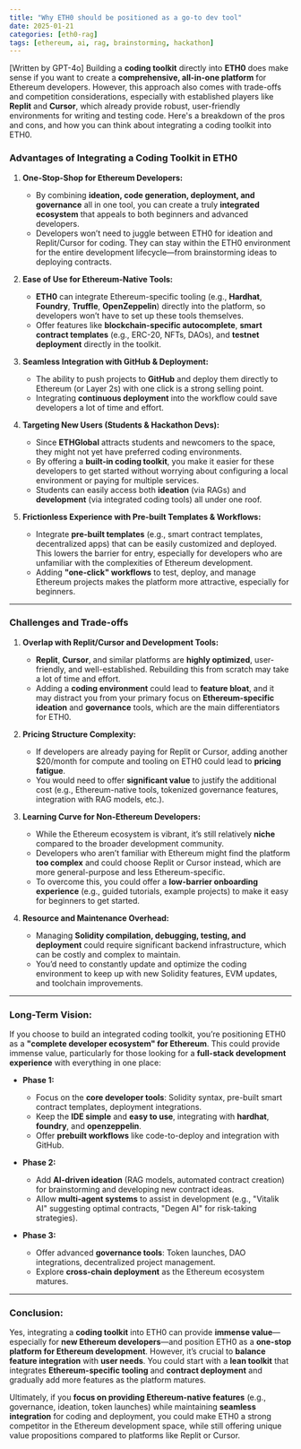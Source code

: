 ```yaml
---
title: "Why ETH0 should be positioned as a go-to dev tool"
date: 2025-01-21
categories: [eth0-rag]
tags: [ethereum, ai, rag, brainstorming, hackathon]
---
```


[Written by GPT-4o]
Building a **coding toolkit** directly into **ETH0** does make sense if you want to create a **comprehensive, all-in-one platform** for Ethereum developers. However, this approach also comes with trade-offs and competition considerations, especially with established players like **Replit** and **Cursor**, which already provide robust, user-friendly environments for writing and testing code. Here's a breakdown of the pros and cons, and how you can think about integrating a coding toolkit into ETH0.

### **Advantages of Integrating a Coding Toolkit in ETH0**

1. **One-Stop-Shop for Ethereum Developers:**
   - By combining **ideation, code generation, deployment, and governance** all in one tool, you can create a truly **integrated ecosystem** that appeals to both beginners and advanced developers.
   - Developers won’t need to juggle between ETH0 for ideation and Replit/Cursor for coding. They can stay within the ETH0 environment for the entire development lifecycle—from brainstorming ideas to deploying contracts.

2. **Ease of Use for Ethereum-Native Tools:**
   - **ETH0** can integrate Ethereum-specific tooling (e.g., **Hardhat**, **Foundry**, **Truffle**, **OpenZeppelin**) directly into the platform, so developers won’t have to set up these tools themselves.
   - Offer features like **blockchain-specific autocomplete**, **smart contract templates** (e.g., ERC-20, NFTs, DAOs), and **testnet deployment** directly in the toolkit.

3. **Seamless Integration with GitHub & Deployment:**
   - The ability to push projects to **GitHub** and deploy them directly to Ethereum (or Layer 2s) with one click is a strong selling point.
   - Integrating **continuous deployment** into the workflow could save developers a lot of time and effort.

4. **Targeting New Users (Students & Hackathon Devs):**
   - Since **ETHGlobal** attracts students and newcomers to the space, they might not yet have preferred coding environments.
   - By offering a **built-in coding toolkit**, you make it easier for these developers to get started without worrying about configuring a local environment or paying for multiple services.
   - Students can easily access both **ideation** (via RAGs) and **development** (via integrated coding tools) all under one roof.

5. **Frictionless Experience with Pre-built Templates & Workflows:**
   - Integrate **pre-built templates** (e.g., smart contract templates, decentralized apps) that can be easily customized and deployed. This lowers the barrier for entry, especially for developers who are unfamiliar with the complexities of Ethereum development.
   - Adding **"one-click" workflows** to test, deploy, and manage Ethereum projects makes the platform more attractive, especially for beginners.

---

### **Challenges and Trade-offs**

1. **Overlap with Replit/Cursor and Development Tools:**
   - **Replit**, **Cursor**, and similar platforms are **highly optimized**, user-friendly, and well-established. Rebuilding this from scratch may take a lot of time and effort.
   - Adding a **coding environment** could lead to **feature bloat**, and it may distract you from your primary focus on **Ethereum-specific ideation** and **governance** tools, which are the main differentiators for ETH0.

2. **Pricing Structure Complexity:**
   - If developers are already paying for Replit or Cursor, adding another $20/month for compute and tooling on ETH0 could lead to **pricing fatigue**.
   - You would need to offer **significant value** to justify the additional cost (e.g., Ethereum-native tools, tokenized governance features, integration with RAG models, etc.).

3. **Learning Curve for Non-Ethereum Developers:**
   - While the Ethereum ecosystem is vibrant, it’s still relatively **niche** compared to the broader development community.
   - Developers who aren’t familiar with Ethereum might find the platform **too complex** and could choose Replit or Cursor instead, which are more general-purpose and less Ethereum-specific.
   - To overcome this, you could offer a **low-barrier onboarding experience** (e.g., guided tutorials, example projects) to make it easy for beginners to get started.

4. **Resource and Maintenance Overhead:**
   - Managing **Solidity compilation, debugging, testing, and deployment** could require significant backend infrastructure, which can be costly and complex to maintain.
   - You’d need to constantly update and optimize the coding environment to keep up with new Solidity features, EVM updates, and toolchain improvements.

---

### **Long-Term Vision:**
If you choose to build an integrated coding toolkit, you’re positioning ETH0 as a **"complete developer ecosystem" for Ethereum**. This could provide immense value, particularly for those looking for a **full-stack development experience** with everything in one place:

- **Phase 1:**  
  - Focus on the **core developer tools**: Solidity syntax, pre-built smart contract templates, deployment integrations.
  - Keep the **IDE simple** and **easy to use**, integrating with **hardhat**, **foundry**, and **openzeppelin**.
  - Offer **prebuilt workflows** like code-to-deploy and integration with GitHub.
  
- **Phase 2:**  
  - Add **AI-driven ideation** (RAG models, automated contract creation) for brainstorming and developing new contract ideas.
  - Allow **multi-agent systems** to assist in development (e.g., "Vitalik AI" suggesting optimal contracts, "Degen AI" for risk-taking strategies).

- **Phase 3:**  
  - Offer advanced **governance tools**: Token launches, DAO integrations, decentralized project management.
  - Explore **cross-chain deployment** as the Ethereum ecosystem matures.

---

### **Conclusion:**
Yes, integrating a **coding toolkit** into ETH0 can provide **immense value**—especially for **new Ethereum developers**—and position ETH0 as a **one-stop platform for Ethereum development**. However, it’s crucial to **balance feature integration** with **user needs**. You could start with a **lean toolkit** that integrates **Ethereum-specific tooling** and **contract deployment** and gradually add more features as the platform matures.

Ultimately, if you **focus on providing Ethereum-native features** (e.g., governance, ideation, token launches) while maintaining **seamless integration** for coding and deployment, you could make ETH0 a strong competitor in the Ethereum development space, while still offering unique value propositions compared to platforms like Replit or Cursor.